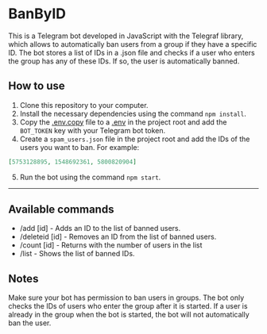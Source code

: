 # BanByID
 This is a Telegram bot developed in JavaScript with the Telegraf library, which allows to automatically ban users from a group if they have a specific ID. The bot stores a list of IDs in a .json file and checks if a user who enters the group has any of these IDs. If so, the user is automatically banned.

## How to use
1. Clone this repository to your computer.
2. Install the necessary dependencies using the command `npm install`.
3. Copy the [.env.copy](./.env.copy) file to a [.env](https://www.npmjs.com/package/dotenv) in the project root and add the `BOT_TOKEN` key with your Telegram bot token.
4. Create a `spam_users.json` file in the project root and add the IDs of the users you want to ban. For example:

```json
[5753128895, 1548692361, 5800820904]
```

5. Run the bot using the command `npm start`.

---

## Available commands
- /add [id] - Adds an ID to the list of banned users.
- /deleteid [id] - Removes an ID from the list of banned users.
- /count [id] - Returns with the number of users in the list
- /list - Shows the list of banned IDs.

## Notes
Make sure your bot has permission to ban users in groups.
The bot only checks the IDs of users who enter the group after it is started. If a user is already in the group when the bot is started, the bot will not automatically ban the user.
